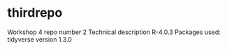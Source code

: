 # thirdrepo
Workshop 4 repo number 2
Technical description R-4.0.3
Packages used: tidyverse version 1.3.0
